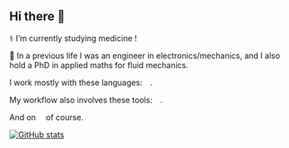 ## Hi there 👋

⚕️ I’m currently studying medicine !

🚧 In a previous life I was an engineer in electronics/mechanics, and I also hold a PhD in applied maths for fluid mechanics.

I work mostly with these languages:&nbsp;<img height=10 src="https://skillicons.dev/icons?i=julia,bash,python,latex,fortran,c,cpp,rust"/>.

My workflow also involves these tools:&nbsp;<img height=10 src="https://skillicons.dev/icons?i=sublime,github,git,md,html,cmake,stackoverflow,regex"/>.

And on&nbsp;<img height=10 src="https://skillicons.dev/icons?i=ubuntu,linux"/>&nbsp;of course.

[![GitHub stats](<https://github-readme-stats.vercel.app/api?username=t-bltg&custom_title=GitHub Stats&hide_border=false&show_icons=true&theme=dark>)](https://github.com/anuraghazra/github-readme-stats)

<!--
**t-bltg/t-bltg** is a ✨ _special_ ✨ repository because its `README.md` (this file) appears on your GitHub profile.

Here are some ideas to get you started:

- 🔭 I’m currently working on ...
- 🌱 I’m currently learning ...
- 👯 I’m looking to collaborate on ...
- 🤔 I’m looking for help with ...
- 💬 Ask me about ...
- 📫 How to reach me: ...
- 😄 Pronouns: ...
- ⚡ Fun fact: ...
-->
